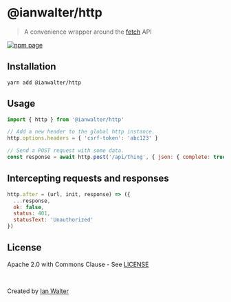 # @ianwalter/http
> A convenience wrapper around the [fetch][fetchUrl] API

[![npm page][npmImage]][npmUrl]

## Installation

```console
yarn add @ianwalter/http
```

## Usage

```js
import { http } from '@ianwalter/http'

// Add a new header to the global http instance.
http.options.headers = { 'csrf-token': 'abc123' }

// Send a POST request with some data.
const response = await http.post('/api/thing', { json: { complete: true } })
```

## Intercepting requests and responses

```js
http.after = (url, init, response) => ({
  ...response,
  ok: false,
  status: 401,
  statusText: 'Unauthorized'
})
```

## License

Apache 2.0 with Commons Clause - See [LICENSE][licenseUrl]

&nbsp;

Created by [Ian Walter](https://iankwalter.com)

[fetchUrl]: https://developer.mozilla.org/en-US/docs/Web/API/Fetch_API
[npmImage]: https://img.shields.io/npm/v/@ianwalter/http.svg
[npmUrl]: https://www.npmjs.com/package/@ianwalter/http
[licenseUrl]: https://github.com/ianwalter/http/blob/master/LICENSE
